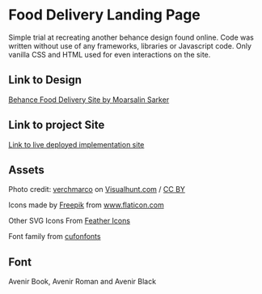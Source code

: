 # Food Delivery Landing Page

Simple trial at recreating another behance design found online. Code was written without use of any frameworks, libraries or Javascript code.
Only vanilla CSS and HTML used for even interactions on the site.

## Link to Design
[Behance Food Delivery Site by Moarsalin Sarker](https://www.behance.net/gallery/107808949/Food-Delivery-Landing-page)

## Link to project Site
[Link to live deployed implementation site](https://quirky-jackson-27849b.netlify.app)

## Assets 
Photo credit: <a href="https://visualhunt.co/a6/ead8dca3">verchmarco</a> on <a href="https://visualhunt.com/re8/2eb9118d">Visualhunt.com</a> / <a href="http://creativecommons.org/licenses/by/2.0/"> CC BY</a>
<div>Icons made by <a href="https://www.freepik.com" title="Freepik">Freepik</a> from <a href="https://www.flaticon.com/" title="Flaticon">www.flaticon.com</a></div>

Other SVG Icons From [Feather Icons](https://feathericons.com)

Font family from [cufonfonts](https://www.cufonfonts.com/font/avenir-lt-std)

## Font
Avenir Book, Avenir Roman and Avenir Black